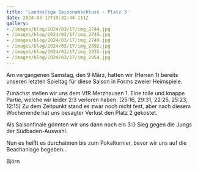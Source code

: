 ```yaml
---
title: 'Landesliga Saisonabschluss - Platz 3'
date: 2024-03-17T19:32:44.111Z
gallery:
- /images/blog/2024/03/17/img_2744.jpg
- /images/blog/2024/03/17/img_2745.jpg
- /images/blog/2024/03/17/img_2749.jpg
- /images/blog/2024/03/17/img_2892.jpg
- /images/blog/2024/03/17/img_2935.jpg
- /images/blog/2024/03/17/img_2954.jpg
---
```

Am vergangenen Samstag, den 9 März, hatten wir (Herren 1) bereits unseren letzten Spieltag für diese Saison in Forms zweier Heimspiele.

Zunächst stellen wir uns dem VfR Merzhausen 1. Eine tolle und knappe Partie, welche wir leider 2:3 verloren haben. (25:16, 29:31, 22:25, 25:23, 12:15)
Zu dem Zeitpunkt stand es zwar noch nicht fest, aber nach diesem Wochenende hat uns besagter Verlust den Platz 2 gekostet.

Als Saisonfinale gönnten wir uns dann noch ein 3:0 Sieg gegen die Jungs der Südbaden-Auswahl.

Nun es heißt es durchatmen bis zum Pokalturnier, bevor wir uns auf die Beachanlage begeben...

Björn